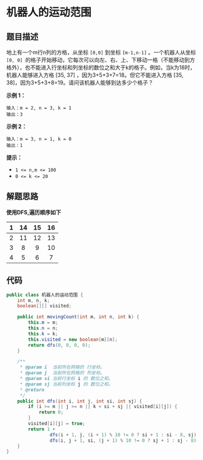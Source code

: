 # 机器人的运动范围



## 题目描述

地上有一个m行n列的方格，从坐标 `[0,0]` 到坐标 `[m-1,n-1]` 。一个机器人从坐标 `[0, 0] `的格子开始移动，它每次可以向左、右、上、下移动一格（不能移动到方格外），也不能进入行坐标和列坐标的数位之和大于k的格子。例如，当k为18时，机器人能够进入方格 [35, 37] ，因为3+5+3+7=18。但它不能进入方格 [35, 38]，因为3+5+3+8=19。请问该机器人能够到达多少个格子？

 

**示例 1：**

```
输入：m = 2, n = 3, k = 1
输出：3
```

**示例 2：**

```
输入：m = 3, n = 1, k = 0
输出：1
```

**提示：**

- `1 <= n,m <= 100`
- `0 <= k <= 20`



## 解题思路

**使用DFS,遍历顺序如下**

|  1   |  14  |  15  |  16  |
| :--: | :--: | :--: | :--: |
|  2   |  11  |  12  |  13  |
|  3   |  8   |  9   |  10  |
|  4   |  5   |  6   |  7   |



## 代码

```java
public class 机器人的运动范围 {
    int m, n, k;
    boolean[][] visited;

    public int movingCount(int m, int n, int k) {
        this.m = m;
        this.n = n;
        this.k = k;
        this.visited = new boolean[m][n];
        return dfs(0, 0, 0, 0);
    }

    /**
     * @param i  当前所在网格的 行坐标。
     * @param j  当前所在网格的 列坐标。
     * @param si 当前行坐标 i 的 数位之和。
     * @param sj 当前列坐标 j 的 数位之和。
     * @return
     */
    public int dfs(int i, int j, int si, int sj) {
        if (i >= m || j >= n || k < si + sj || visited[i][j]) {
            return 0;
        }
        visited[i][j] = true;
        return 1 +
                dfs(i + 1, j, (i + 1) % 10 != 0 ? si + 1 : si - 8, sj) +
                dfs(i, j + 1, si, (j + 1) % 10 != 0 ? sj + 1 : sj - 8);
    }
}
```



